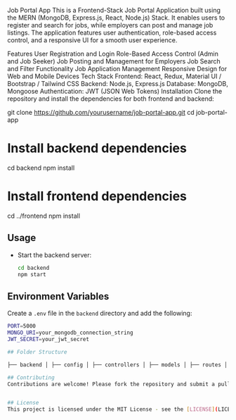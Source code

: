  Job Portal App
This is a Frontend-Stack Job Portal Application built using the MERN (MongoDB, Express.js, React, Node.js) Stack. It enables users to register and search for jobs, while employers can post and manage job listings. The application features user authentication, role-based access control, and a responsive UI for a smooth user experience.

Features
User Registration and Login
Role-Based Access Control (Admin and Job Seeker)
Job Posting and Management for Employers
Job Search and Filter Functionality
Job Application Management
Responsive Design for Web and Mobile Devices
Tech Stack
Frontend: React, Redux, Material UI / Bootstrap / Tailwind CSS
Backend: Node.js, Express.js
Database: MongoDB, Mongoose
Authentication: JWT (JSON Web Tokens)
Installation
Clone the repository and install the dependencies for both frontend and backend:

git clone https://github.com/yourusername/job-portal-app.git
cd job-portal-app

# Install backend dependencies
cd backend
npm install

# Install frontend dependencies
cd ../frontend
npm install

## Usage
- Start the backend server:
  ```bash
  cd backend
  npm start


## Environment Variables
Create a `.env` file in the `backend` directory and add the following:
```bash
PORT=5000
MONGO_URI=your_mongodb_connection_string
JWT_SECRET=your_jwt_secret

## Folder Structure

├── backend │ ├── config │ ├── controllers │ ├── models │ ├── routes │ ├── middleware │ └── server.js └── frontend ├── public ├── src ├── components ├── pages ├── redux └── App.js

## Contributing
Contributions are welcome! Please fork the repository and submit a pull request for any feature requests or bug fixes.


## License
This project is licensed under the MIT License - see the [LICENSE](LICENSE) file for details.
